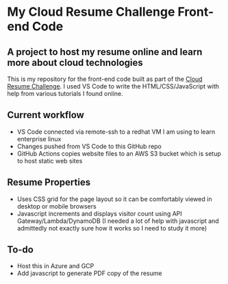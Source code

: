 # My Cloud Resume Challenge Front-end Code

## A project to host my resume online and learn more about cloud technologies

This is my repository for the front-end code built as part of the <a href="https://cloudresumechallenge.dev/docs/the-challenge/" target="_blank">Cloud Resume Challenge</a>. I used VS Code to write the HTML/CSS/JavaScript with help from various tutorials I found online.

## Current workflow

* VS Code connected via remote-ssh to a redhat VM I am using to learn enterprise linux
* Changes pushed from VS Code to this GitHub repo
* GitHub Actions copies website files to an AWS S3 bucket which is setup to host static web sites

## Resume Properties

* Uses CSS grid for the page layout so it can be comfortably viewed in desktop or mobile browsers
* Javascript increments and displays visitor count using API Gateway/Lambda/DynamoDB (I needed a lot of help with javascript and admittedly not exactly sure how it works so I need to study it more)

## To-do

* Host this in Azure and GCP
* Add javascript to generate PDF copy of the resume
